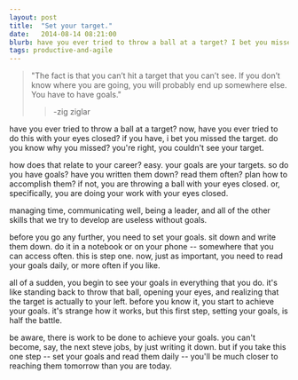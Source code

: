 ```yaml
---
layout: post
title:  "Set your target."
date:   2014-08-14 08:21:00
blurb: have you ever tried to throw a ball at a target? I bet you missed.
tags: productive-and-agile
---
```



> "The fact is that you can’t hit a target that you can’t see. 
> If you don’t know where you are going, you will probably end
> up somewhere else. You have to have goals."
>> -zig ziglar

have you ever tried to throw a ball at a target? 
now, have you ever tried to do this with your eyes
closed? if you have, i bet you missed the target. do
you know why you missed? you're right, you couldn't see your target.

how does that relate to your career? easy. your goals are your targets. so do
you have goals? have you written them down? read them often?
plan how to accomplish them? if not, you are throwing a ball with your eyes
closed. or, specifically, you are doing your work with your eyes closed.

managing time, communicating well, being a leader, and all of the other
skills that we try to develop are useless without goals. 

before you go any further, you need to set your goals. sit down and write them
down. do it in a notebook or on your phone -- somewhere that you can access
often. this is step one. now, just as important, you need to
read your goals daily, or more often if you like. 

all of a sudden, you begin to see your goals in everything that you do. it's like standing back to throw
that ball, opening your eyes, and realizing that the target is actually to your
left. before you know it, you start to achieve your goals. it's strange how it
works, but this first step, setting your goals, is half the battle. 

be aware, there is work to be done to achieve your goals. you can't become,
say, the next steve jobs, by just writing it down. but if you take this one step --
set your goals and read them daily -- you'll be much closer to reaching them
tomorrow than you are today.


